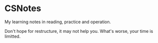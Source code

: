 # CSNotes
My learning notes in reading, practice and operation. 

Don't hope for restructure, it may not help you. What's worse, your time is limitted. 